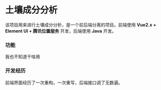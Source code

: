 # 土壤成分分析

该项目用来进行土壤成分分析，是一个前后端分离的项目。前端使用 **Vue2.x + Element UI + 腾讯位置服务** 开发，后端使用 **Java** 开发。

### 功能

我也不知道干啥用

### 开发经历

前端界面经历了一次重构，一次重写，后端接口调了无数遍。
